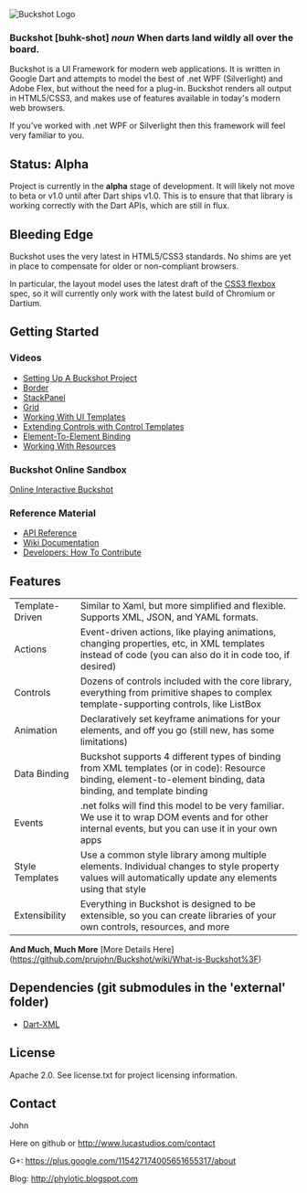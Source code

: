 ![Buckshot Logo](http://www.lucastudios.com/img/lucaui_logo_candidate2.png)

### Buckshot [buhk-shot] *noun* When darts land wildly all over the board. ###

Buckshot is a UI Framework for modern web applications. It is written in Google Dart and attempts to model the best of .net WPF (Silverlight) and Adobe Flex, but without the need for a plug-in. Buckshot renders all output in HTML5/CSS3, and makes use of features available in today's modern web browsers.

If you've worked with .net WPF or Silverlight then this framework will feel very familiar to you.

## Status: Alpha ##
Project is currently in the **alpha** stage of development.  It will likely not move to beta or v1.0 until after Dart ships v1.0. This is to ensure that that library is working correctly with the Dart APIs, which are still in flux.

## Bleeding Edge ##
Buckshot uses the very latest in HTML5/CSS3 standards.  No shims are yet in place to compensate for older or non-compliant browsers.

In particular, the layout model uses the latest draft of the [CSS3 flexbox](http://dev.w3.org/csswg/css3-flexbox/) spec, so it will currently only work with the latest build of Chromium or Dartium.

## Getting Started ##

### Videos ###
* [Setting Up A Buckshot Project](http://www.youtube.com/watch?v=9YXeNalVeGA)
* [Border](http://www.youtube.com/watch?v=PbgixkIIPWQ)
* [StackPanel](http://www.youtube.com/watch?v=ykB_gjbnapg)
* [Grid](http://www.youtube.com/watch?v=_EXuAew-J98)
* [Working With UI Templates](http://www.youtube.com/watch?v=LOacOkmd9FI)
* [Extending Controls with Control Templates](http://www.youtube.com/watch?v=KRGvdID4rPE)
* [Element-To-Element Binding](http://www.youtube.com/watch?v=WC25C5AHYAI)
* [Working With Resources](http://www.youtube.com/watch?v=cFxf3OBIj8Q)

### Buckshot Online Sandbox ###
[Online Interactive Buckshot](http://www.lucastudios.com/trybuckshot)

### Reference Material ###
* [API Reference](http://www.lucastudios.com/trybuckshot/docs/)
* [Wiki Documentation](https://github.com/prujohn/Buckshot/wiki/_pages)
* [Developers: How To Contribute](https://github.com/prujohn/Buckshot/wiki/How-To-Contribute)

## Features
<table>
<tr>
<td>Template-Driven</td>
<td>Similar to Xaml, but more simplified and flexible.  Supports XML, JSON, and YAML formats.</td>
</tr>
<tr>
<td>Actions</td>
<td>Event-driven actions, like playing animations, changing properties, etc, in XML templates instead of code (you can also do it in code too, if desired)</td>
</tr>
<tr>
<td>Controls</td>
<td>Dozens of controls included with the core library, everything from primitive shapes to complex template-supporting controls, like ListBox</td>
</tr>
<tr>
<td>Animation</td>
<td>Declaratively set keyframe animations for your elements, and off you go (still new, has some limitations)</td>
</tr>
<tr>
<td>Data Binding</td>
<td>
Buckshot supports 4 different types of binding from XML templates (or in code):  Resource binding, element-to-element binding, data binding, and template binding</td>
</tr>
<tr>
<td>Events</td>
<td>.net folks will find this model to be very familiar.  We use it to wrap DOM events and for other internal events, but you can use it in your own apps</td>
</tr>
<tr>
<td>Style Templates</td>
<td>Use a common style library among multiple elements.  Individual changes to style property values will automatically update any elements using that style</td>
</tr>
<tr>
<td>Extensibility</td>
<td>Everything in Buckshot is designed to be extensible, so you can create libraries of your own controls, resources, and more</td>
</tr>
</table>

**And Much, Much More** [More Details Here] (https://github.com/prujohn/Buckshot/wiki/What-is-Buckshot%3F)

## Dependencies (git submodules in the 'external' folder)
* [Dart-XML](https://github.com/prujohn/dart-xml)

## License
Apache 2.0. See license.txt for project licensing information.

## Contact

John

Here on github or http://www.lucastudios.com/contact

G+: https://plus.google.com/115427174005651655317/about

Blog: http://phylotic.blogspot.com
